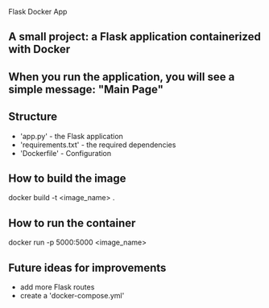 Flask Docker App

## A small project: a Flask application containerized with Docker
## When you run the application, you will see a simple message: "Main Page"

## Structure
- 'app.py' - the Flask application
- 'requirements.txt' - the required dependencies
- 'Dockerfile' - Configuration

## How to build the image
docker build -t <image_name> .

## How to run the container
docker run -p 5000:5000 <image_name>

## Future ideas for improvements
- add more Flask routes
- create a 'docker-compose.yml'